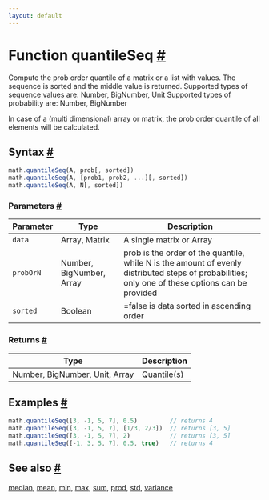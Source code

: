 ```yaml
---
layout: default
---
```


<!-- Note: This file is automatically generated from source code comments. Changes made in this file will be overridden. -->

<h1 id="function-quantileseq">Function quantileSeq <a href="#function-quantileseq" title="Permalink">#</a></h1>

Compute the prob order quantile of a matrix or a list with values.
The sequence is sorted and the middle value is returned.
Supported types of sequence values are: Number, BigNumber, Unit
Supported types of probability are: Number, BigNumber

In case of a (multi dimensional) array or matrix, the prob order quantile
of all elements will be calculated.


<h2 id="syntax">Syntax <a href="#syntax" title="Permalink">#</a></h2>

```js
math.quantileSeq(A, prob[, sorted])
math.quantileSeq(A, [prob1, prob2, ...][, sorted])
math.quantileSeq(A, N[, sorted])
```

<h3 id="parameters">Parameters <a href="#parameters" title="Permalink">#</a></h3>

Parameter | Type | Description
--------- | ---- | -----------
`data` | Array, Matrix | A single matrix or Array
`probOrN` | Number, BigNumber, Array | prob is the order of the quantile, while N is the amount of evenly distributed steps of probabilities; only one of these options can be provided
`sorted` | Boolean | =false              is data sorted in ascending order

<h3 id="returns">Returns <a href="#returns" title="Permalink">#</a></h3>

Type | Description
---- | -----------
Number, BigNumber, Unit, Array | Quantile(s)


<h2 id="examples">Examples <a href="#examples" title="Permalink">#</a></h2>

```js
math.quantileSeq([3, -1, 5, 7], 0.5)         // returns 4
math.quantileSeq([3, -1, 5, 7], [1/3, 2/3])  // returns [3, 5]
math.quantileSeq([3, -1, 5, 7], 2)           // returns [3, 5]
math.quantileSeq([-1, 3, 5, 7], 0.5, true)   // returns 4
```


<h2 id="see-also">See also <a href="#see-also" title="Permalink">#</a></h2>

[median](median.html),
[mean](mean.html),
[min](min.html),
[max](max.html),
[sum](sum.html),
[prod](prod.html),
[std](std.html),
[variance](variance.html)
